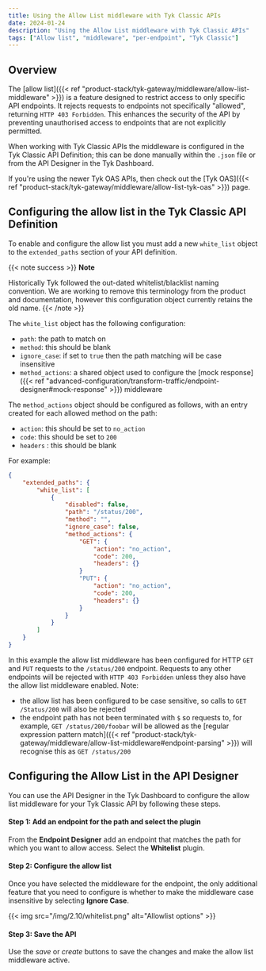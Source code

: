 ```yaml
---
title: Using the Allow List middleware with Tyk Classic APIs
date: 2024-01-24
description: "Using the Allow List middleware with Tyk Classic APIs"
tags: ["Allow list", "middleware", "per-endpoint", "Tyk Classic"]
---
```


## Overview
The [allow list]({{< ref "product-stack/tyk-gateway/middleware/allow-list-middleware" >}}) is a feature designed to restrict access to only specific API endpoints. It rejects requests to endpoints not specifically "allowed", returning `HTTP 403 Forbidden`. This enhances the security of the API by preventing unauthorised access to endpoints that are not explicitly permitted.

When working with Tyk Classic APIs the middleware is configured in the Tyk Classic API Definition; this can be done manually within the `.json` file or from the API Designer in the Tyk Dashboard.

If you're using the newer Tyk OAS APIs, then check out the [Tyk OAS]({{< ref "product-stack/tyk-gateway/middleware/allow-list-tyk-oas" >}}) page.

## Configuring the allow list in the Tyk Classic API Definition
To enable and configure the allow list you must add a new `white_list` object to the `extended_paths` section of your API definition.

{{< note success >}}
**Note**  

Historically Tyk followed the out-dated whitelist/blacklist naming convention. We are working to remove this terminology from the product and documentation, however this configuration object currently retains the old name.
{{< /note >}}

The `white_list` object has the following configuration:
 - `path`: the path to match on
 - `method`: this should be blank
 - `ignore_case`: if set to `true` then the path matching will be case insensitive
 - `method_actions`: a shared object used to configure the [mock response]({{< ref "advanced-configuration/transform-traffic/endpoint-designer#mock-response" >}}) middleware

The `method_actions` object should be configured as follows, with an entry created for each allowed method on the path:
 - `action`: this should be set to `no_action`
 - `code`: this should be set to `200`
 - `headers` : this should be blank

For example:
```.json  {linenos=true, linenostart=1}
{
    "extended_paths": {
        "white_list": [
            {
                "disabled": false,
                "path": "/status/200",
                "method": "",
                "ignore_case": false,
                "method_actions": {
                    "GET": {
                        "action": "no_action",
                        "code": 200,
                        "headers": {}
                    }
                    "PUT": {
                        "action": "no_action",
                        "code": 200,
                        "headers": {}
                    }            
                }
            }
        ]
    }
}
```

In this example the allow list middleware has been configured for HTTP `GET` and `PUT` requests to the `/status/200` endpoint. Requests to any other endpoints will be rejected with `HTTP 403 Forbidden` unless they also have the allow list middleware enabled.
Note:
 - the allow list has been configured to be case sensitive, so calls to `GET /Status/200` will also be rejected
 - the endpoint path has not been terminated with `$` so requests to, for example, `GET /status/200/foobar` will be allowed as the [regular expression pattern match]({{< ref "product-stack/tyk-gateway/middleware/allow-list-middleware#endpoint-parsing" >}}) will recognise this as `GET /status/200`

## Configuring the Allow List in the API Designer
You can use the API Designer in the Tyk Dashboard to configure the allow list middleware for your Tyk Classic API by following these steps.

#### Step 1: Add an endpoint for the path and select the plugin
From the **Endpoint Designer** add an endpoint that matches the path for which you want to allow access. Select the **Whitelist** plugin.

#### Step 2: Configure the allow list
Once you have selected the middleware for the endpoint, the only additional feature that you need to configure is whether to make the middleware case insensitive by selecting **Ignore Case**.

{{< img src="/img/2.10/whitelist.png" alt="Allowlist options" >}}

#### Step 3: Save the API
Use the *save* or *create* buttons to save the changes and make the allow list middleware active.
